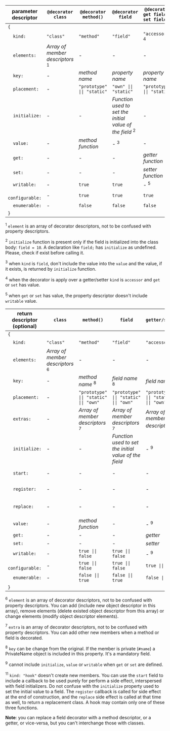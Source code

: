 
| **parameter descriptor**   | **`@decorator`<br/>`class`**             | **`@decorator`<br/>`method()`**             | **`@decorator`<br/>`field`**                                     | **`@decorator`<br/>`get field()`<br/>`set field()`**|
|----------------------------|------------------------------------------|---------------------------------------------|------------------------------------------------------------------|-----------------------------------------------------|
|`{`                         |                                          |                                             |                                                                  |                                                     |
|`  kind:`                   |`"class"`                                 |`"method"`                                   |`"field"`                                                         |`"accessor"` <sup>4</sup>                            |
|`  elements:`               |*Array of member descriptors* <sup>1</sup>| -                                           | -                                                                | -                                                   |
|`  key:`                    | -                                        |  *method name*                              |*property name*                                                   |*property name*                                      |
|`  placement:`              | -                                        |`"prototype" \|\| "static"`                  |`"own" \|\| "static"`                                             |`"prototype" \|\| "static"`                          |
|`  initialize:`             | -                                        | -                                           |*Function used to set the initial value of the field* <sup>2</sup>| -                                                   |
|`  value:`                  | -                                        |  *method function*                          | - <sup>3</sup>                                                   | -                                                   |
|`  get:`                    | -                                        | -                                           | -                                                                |*getter function*                                    |
|`  set:`                    | -                                        | -                                           | -                                                                |*setter function*                                    |
|`  writable:`               | -                                        |`true`                                       |`true`                                                            | - <sup>5</sup>                                      |
|`  configurable:`           | -                                        |`true`                                       |`true`                                                            |`true`                                               |
|`  enumerable:`             | -                                        |`false`                                      |`false`                                                           |`false`                                              |
|`}`                         |                                          |                                             |                                                                  |                                                     |
</table>

<sup>1</sup> `element` is an array of decorator descriptors, not to be confused with property descriptors.

<sup>2</sup> `initialize` function is present only if the field is initialized into the class body: `field = 10`. A declaration like `field;` has `initialize` as undefined. Please, check if exist before calling it.

<sup>3</sup> when `kind` is `field`, don't include the value into the `value` and the value, if it exists, is returned by `initialize` function.

<sup>4</sup> when the decorator is apply over a getter/setter `kind` is `accessor` and `get` or `set` has value. 

<sup>5</sup> when `get` or `set` has value, the property descriptor doesn't include `writable` value.

| **return descriptor (optional)** | **`class`**                               | **`method()`**                           | **`field`**                                         | **`getter/setter`**                      | **Hooks**                                |
|----------------------------------|-------------------------------------------|------------------------------------------|-----------------------------------------------------|------------------------------------------|------------------------------------------|
|`{`                               |                                           |                                          |                                                     |                                          |                                          |
|`  kind:`                         |`"class"`                                  |`"method"`                                |`"field"`                                            |`"accessor"`                              |`"hook"` <sup>11</sup>                    |
|`  elements:`                     |*Array of member descriptors* <sup>6</sup> | -                                        | -                                                   | -                                        | -                                        |
|`  key:`                          | -                                         |  *method name*    <sup>8</sup>           |*field name* <sup>8</sup>                            |*field name* <sup>8</sup>                 | -                                        |
|`  placement:`                    | -                                         |`"prototype" \|\| "static" \|\| "own"`    |`"prototype" \|\| "static" \|\| "own"`               |`"prototype" \|\| "static" \|\| "own"`    |`"prototype" \|\| "static" \|\| "own"`    |
|`  extras:`                       | -                                         |*Array of member descriptors* <sup>7</sup>|*Array of member descriptors* <sup>7</sup>           |*Array of member descriptors* <sup>7</sup>| -                                        |
|`  initialize:`                   | -                                         | -                                        |*Function used to set the initial value of the field*| - <sup>9</sup>                           | -                                        |
|`  start:`                        | -                                         | -                                        | -                                                   | -                                        | *Function for effect* <sup>10</sup>      |
|`  register:`                     | -                                         | -                                        | -                                                   | -                                        | *Function for effect* <sup>10</sup>      |
|`  replace:`                      | -                                         | -                                        | -                                                   | -                                        | *Function for replacement* <sup>10</sup> |
|`  value:`                        | -                                         |*method function*                         | -                                                   | - <sup>9</sup>                           | -                                        |
|`  get:`                          | -                                         | -                                        | -                                                   |*getter*                                  | -                                        |
|`  set:`                          | -                                         | -                                        | -                                                   |*setter*                                  | -                                        |
|`  writable:`                     | -                                         |`true \|\| false`                         |`true \|\| false`                                    | - <sup>9</sup>                           | -                                        |
|`  configurable:`                 | -                                         |`true \|\| false`                         |`true \|\| false`                                    |`true \|\| false`                         | -                                        |
|`  enumerable:`                   | -                                         |`false \|\| true`                         |`false \|\| true`                                    |`false \|\| true`                         | -                                        |
|`}`                               |                                           |                                          |                                                     |                                          |                                          |
</tbody>    
</table>

<sup>6</sup> `element` is an array of decorator descriptors, not to be confused with property descriptors. You can add (include new object descriptor in this array), remove elements (delete existed object descriptor from this array) or change elements (modify object descriptor elements).

<sup>7</sup> `extra` is an array of decorator descriptors, not to be confused with property descriptors. You can add other new members when a method or field is decorated.

<sup>8</sup> `key` can be change from the original. If the member is private (`#name`) a PrivateName object is included in this property. It's a mandatory field.

<sup>9</sup> cannot include `initialize`, `value` or `writable` when `get` or `set` are defined.

<sup>11</sup> `kind: "hook"` doesn't create new members. You can use the `start` field to include a callback to be used purely for perform a side effect, interspersed with field initializers. Do not confuse with the `initialize` property used to set the initial value to a field. The `register` callback is called for side effect at the end of construction, and the `replace` side effect is called at that time as well, to return a replacement class. A hook may contain only one of these three functions.

**Note**: you can replace a field decorator with a method descriptor, or a getter, or vice-versa, but you can't interchange those with classes.
